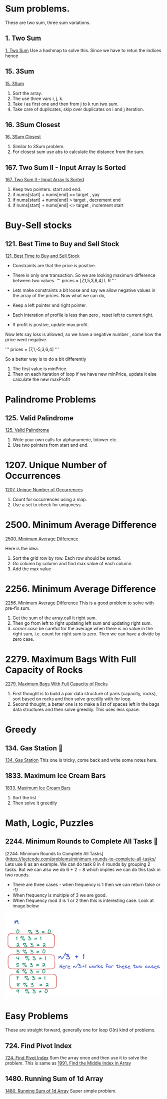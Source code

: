 # Sum problems. 
These are two sum, three sum variations.
## 1. Two Sum
[1. Two Sum](https://leetcode.com/problems/two-sum/)
Use a hashmap to solve this. Since we have to retun the indices hence 

## 15. 3Sum
[15. 3Sum](https://leetcode.com/problems/3sum/)
1. Sort the array.
2. The use three vars i, j, k. 
3. Take i as first one and then from j to k run two sum.
4. Take care of duplicates, skip over duplicates on i and j iteration.

## 16. 3Sum Closest
[16. 3Sum Closest](https://leetcode.com/problems/3sum-closest/)
1. Similar to 3Sum problem.
2. For closest sum use abs to calculate the distance from the sum.


## 167. Two Sum II - Input Array Is Sorted
[167. Two Sum II - Input Array Is Sorted](https://leetcode.com/problems/two-sum-ii-input-array-is-sorted/)
1. Keep two pointers. start and end. 
2. if nums[start] + nums[end] == target , yay
3. if nums[start] + nums[end] > target , decrement end
4. if nums[start] + nums[end] <> target , increment start

# Buy-Sell stocks
## 121. Best Time to Buy and Sell Stock
[121. Best Time to Buy and Sell Stock](https://leetcode.com/problems/best-time-to-buy-and-sell-stock/)
- Constraints are that the price is positive. 
- There is only one transaction. So we are looking maximum difference between two values.
'''
prices = [7,1,5,3,6,4] 
            L     R 
'''

- Lets make constraints a bit loose and say we allow negative values in the array of the prices. Now what we can do,

- Keep a left pointer and right pointer. 
- Each interation of profile is less than zero , reset left to current right.
- If profit is postive, update max profit. 

Now lets say loss is allowed, so we have a negative number , some how the price went negative.

'''
prices = [7,1,-5,3,6,4] 
'''

So a better way is to do a bit differently 

1. The first value is minPrice.
2. Then on each iteration of loop if  we have new minPrice, update it else calculate the new maxProfit

# Palindrome Problems

## 125. Valid Palindrome
[125. Valid Palindrome](https://leetcode.com/problems/valid-palindrome/)
1. Write your own calls for alphanumeric, tolower etc. 
2. Use two pointers from start and end.

# 1207. Unique Number of Occurrences
[1207. Unique Number of Occurrences](https://leetcode.com/problems/unique-number-of-occurrences/)

1. Count for occurrences using a map.
2. Use a set to check for uniquness.

# 2500. Minimum Average Difference

[2500. Minimum Average Difference](https://leetcode.com/problems/delete-greatest-value-in-each-row/)

Here is the idea. 

1. Sort the grid row by row. Each row should be sorted.
2. Go column by column and find max value of each column. 
3. Add the max value 
# 2256. Minimum Average Difference
[2256. Minimum Average Difference](https://leetcode.com/problems/minimum-average-difference/)
This is a good problem to solve with pre-fix sum.
1. Get the sum of the array.call it right sum. 
2. Then go from left to right updating left sum and updating right sum.
3. *corner case* be careful for the average when there is no value in the right sum, i.e. count for right sum is zero. Then we can have a divide by zero case. 

# 2279. Maximum Bags With Full Capacity of Rocks

[2279. Maximum Bags With Full Capacity of Rocks](https://leetcode.com/problems/maximum-bags-with-full-capacity-of-rocks/)
1. First thought is to build a pair data structure of paris (capacity, rocks), sort based on rocks and then solve greedily with for loop.
2. Second thought, a better one is to make a list of spaces left in the bags data structures and then solve greedily. This uses less space.

# Greedy 
## 134. Gas Station :dragon:
[134. Gas Station](https://leetcode.com/problems/gas-station/)
This one is tricky, come back and write some notes here.


## 1833. Maximum Ice Cream Bars
[1833. Maximum Ice Cream Bars](https://leetcode.com/problems/maximum-ice-cream-bars/) 
1. Sort the list
2. Then solve it greedily

# Math,  Logic, Puzzles

## 2244. Minimum Rounds to Complete All Tasks :nut_and_bolt:
[2244. Minimum Rounds to Complete All Tasks](https://leetcode.com/problems/minimum-rounds-to-complete-all-tasks/
Lets use 8 as an example. We can do task 8 in 4 rounds by grouping 2 tasks. But we can also we do 6 + 2 = 8 which implies we can do this task in two rounds.

* There are three cases - when frequency is 1 then we can return false or -1/
* When frequency is multiple of 3 we are good. 
* When frequency mod 3 is 1 or 2 then this is interesting case.
Look at image below

![image](https://github.com/awanm2/cs/blob/main/leetcode/img/lc2244/lc_2244_a.png)

# Easy Problems
These are straight forward, generally one for loop O(n) kind of problems.

## 724. Find Pivot Index
[724. Find Pivot Index](https://leetcode.com/problems/find-pivot-index/)
Sum the array once and then use it to solve the problem. This is same as [1991. Find the Middle Index in Array](https://leetcode.com/problems/find-the-middle-index-in-array/) 

## 1480. Running Sum of 1d Array
[1480. Running Sum of 1d Array](https://leetcode.com/problems/running-sum-of-1d-array/) Super simple problem.


